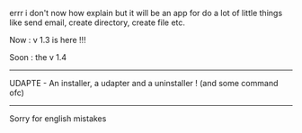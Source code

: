 errr i don't now how explain but it will be an app for do a lot of little things like send email, create directory, create file etc.

Now : v 1.3 is here !!!

Soon : the v 1.4 
_______________
UDAPTE - An installer, a udapter and a uninstaller ! (and some command ofc)
_______________
Sorry for english mistakes

